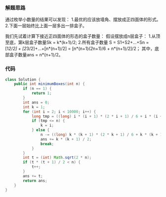 ### 解题思路
通过枚举小数量的结果可以发现：
1.最优的应该放墙角、摆放成正四面体的形式。
2.下面一层始终比上面一层多出一排盒子。

我们先试着计算下接近正四面体的形态的盒子数量：
假设摆放成n层盒子：
1.从顶至底，第k层盒子数量Sk = k*(k+1)/2;
2.所有盒子数量 S = S1+S2+…+Sn = [1*2/2] + [2*3/2]+…+[n*(n+1)/2] = [n*(n+1)*(2*n+1)/6 + n*(n+1)/2]/2；
其中，底部盒子数量ans = n*(n+1)/2。


### 代码

```java
class Solution {
    public int minimumBoxes(int n) {
        if (n == 1) {
            return 1;
        }
        int ans = 0;
        int k = 1;
        for (int i = 2; i < 10000; i++) {
            long tmp = ((long) i * (i + 1) * (2 * i + 1) / 6 + i * (i + 1) / 2) / 2;
            if (tmp <= n) {
                k = i;
            } else {
                n -= ((long) k * (k + 1) * (2 * k + 1) / 6 + k * (k + 1) / 2) / 2;
                ans += k * (k + 1) / 2;
                break;
            }
        }
        int t = (int) Math.sqrt(2 * n);
        if (t * (t + 1) / 2 < n) {
            t++;
        }
        ans += t;
        return ans;
    }
}
```